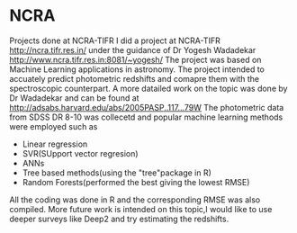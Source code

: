 # NCRA
Projects done at NCRA-TIFR
I did a project at NCRA-TIFR http://ncra.tifr.res.in/ under the guidance of Dr Yogesh Wadadekar http://www.ncra.tifr.res.in:8081/~yogesh/
The project was based on Machine Learning applications in astronomy.
The project intended to accuately predict photometric redshifts and comapre them with the spectroscopic counterpart.
A more datailed work on the topic was done by Dr Wadadekar and can be found at http://adsabs.harvard.edu/abs/2005PASP..117...79W
The photometric data from SDSS DR 8-10 was collecetd and popular machine learning methods were employed such as
* Linear regression
* SVR(SUpport vector regresion)
* ANNs
* Tree based methods(using the "tree"package in R)
* Random Forests(performed the best giving the lowest RMSE)

All the coding was done in R and the corresponding RMSE was also compiled.
More future work is intended on this topic,I would like to use deeper surveys like Deep2 and try estimating the redshifts.



